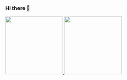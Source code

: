### Hi there 👋

<!--
**AryaAji778/AryaAji778** is a ✨ _special_ ✨ repository because its `README.md` (this file) appears on your GitHub profile.

Here are some ideas to get you started:

- 🔭 I’m currently working on ...
- 🌱 I’m currently learning ...
- 👯 I’m looking to collaborate on ...
- 🤔 I’m looking for help with ...
- 💬 Ask me about ...
- 📫 How to reach me: ...
- 😄 Pronouns: ...
- ⚡ Fun fact: ...
-->

<p align="left">
<a href="https://github.com/AryaAji778">
  <img height="180em" src="https://github-readme-stats-eight-theta.vercel.app/api?username=AryaAji778&show_icons=true&theme=algolia&include_all_commits=true&count_private=true"/>
  <img height="180em" src="https://github-readme-stats-eight-theta.vercel.app/api/top-langs/?username=AryaAji778&layout=compact&langs_count=8&theme=algolia"/>
</a>
</p>
